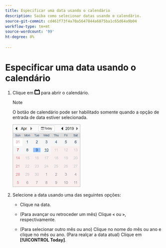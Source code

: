 ```yaml
---
title: Especificar uma data usando o calendário
description: Saiba como selecionar datas usando o calendário.
source-git-commit: cd461f73f4a70a5647844a6075ba1c65d64a9b04
workflow-type: tm+mt
source-wordcount: '99'
ht-degree: 0%

---
```


# Especificar uma data usando o calendário

1. Clique em ![Botão Calendário](/help/search-social-commerce/assets/calendar-date-range.png "Botão Calendário") para abrir o calendário.

   >[!NOTE]
   >
   >O botão de calendário pode ser habilitado somente quando a opção de entrada de data estiver selecionada.

   ![Calendário aberto](/help/search-social-commerce/assets/calendar-full.png "Calendário aberto")

1. Selecione a data usando uma das seguintes opções:

   * Clique na data.

   * (Para avançar ou retroceder um mês) Clique **`<`** ou **`>`**, respectivamente.

   * (Para selecionar outro mês ou ano) Clique no nome do mês ou ano e clique no mês ou ano.
   (Para realçar a data atual) Clique em **[!UICONTROL Today]**.
